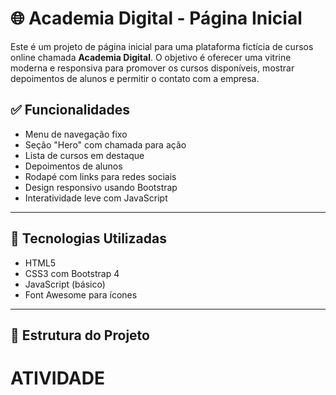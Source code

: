 # 🌐 Academia Digital - Página Inicial

Este é um projeto de página inicial para uma plataforma fictícia de cursos online chamada **Academia Digital**. O objetivo é oferecer uma vitrine moderna e responsiva para promover os cursos disponíveis, mostrar depoimentos de alunos e permitir o contato com a empresa.

## ✅ Funcionalidades

- Menu de navegação fixo
- Seção "Hero" com chamada para ação
- Lista de cursos em destaque
- Depoimentos de alunos
- Rodapé com links para redes sociais
- Design responsivo usando Bootstrap
- Interatividade leve com JavaScript

---

## 🧪 Tecnologias Utilizadas

- HTML5
- CSS3 com Bootstrap 4
- JavaScript (básico)
- Font Awesome para ícones

---

## 📁 Estrutura do Projeto

# ATIVIDADE
